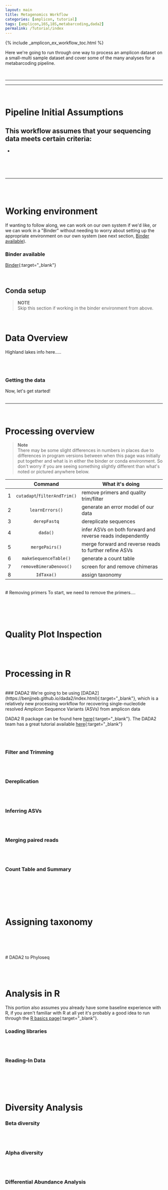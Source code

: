 ```yaml
---
layout: main
title: Metagenomics Workflow
categories: [amplicon, tutorial]
tags: [amplicon,16S,18S,metabarcoding,dada2]
permalink: /Tutorial/index
---  
```



{% include _amplicon_ex_workflow_toc.html %}


Here we're going to run through one way to process an amplicon dataset on a small-multi sample dataset and cover some of the many analyses for a metabarcoding pipeline.


<br>

---
---
<br>

# Pipeline Initial Assumptions
This workflow assumes that your sequencing data meets certain criteria:
- 
- 


 
<br>
<br>
<br>

---


<br>
<br>

# Working environment
If wanting to follow along, we can work on our own system if we'd like, or we can work in a "Binder" without needing to worry about setting up the appropriate environment on our own system (see next section, [Binder available](#binder-available)).

### Binder available
[Binder](https://mybinder.org/){:target="_blank"} 


<br>

## Conda setup
> **NOTE**  
> Skip this section if working in the binder environment from above. 

<br>

# Data Overview

Highland lakes info here.....

<br>
<br>


### Getting the data


Now, let's get started!
<br>
<br>

---
<br>

# Processing overview

>**Note**  
> There may be some slight differences in numbers in places due to differences in program versions between when this page was initially put together and what is in either the binder or conda environment. So don't worry if you are seeing something slightly different than what's noted or pictured anywhere below.



||Command|What it's doing|
|:--:|:--------:|----------|
|1|`cutadapt`/`filterAndTrim()`|remove primers and quality trim/filter|
|2|`learnErrors()`|generate an error model of our data|
|3|`derepFastq`|dereplicate sequences|
|4|`dada()`|infer ASVs on both forward and reverse reads independently|
|5|`mergePairs()`|merge forward and reverse reads to further refine ASVs|
|6|`makeSequenceTable()`|generate a count table|
|7|`removeBimeraDenovo()`|screen for and remove chimeras|
|8|`IdTaxa()`|assign taxonomy|


<br>
# Removing primers
To start, we need to remove the primers....


<br>
<br>
<br>
<br>
<br>


# Quality Plot Inspection
<br>
<br>

# Processing in R
<br>
### DADA2
We're going to be using [DADA2](https://benjjneb.github.io/dada2/index.html){:target="_blank"}, which is a relatively new processing workflow for recovering single-nucleotide resolved Amplicon Sequence Variants (ASVs) from amplicon data 

DADA2 R package can be found here [here](https://benjjneb.github.io/dada2/index.html){:target="_blank"}. The DADA2 team has a great tutorial available [here](https://benjjneb.github.io/dada2/tutorial.html){:target="_blank"}
<br>
<br>

<br>



### Filter and Trimming
<br>
<br>


### Dereplication
<br>
<br>

### Inferring ASVs
<br>
<br>


### Merging paired reads
<br>
<br>

### Count Table and Summary
<br>
<br>
<br>
<br>
<br>

# Assigning taxonomy
<br>
<br>
<br>
<br>
# DADA2 to Phyloseq

<br>
<br>
<br>
<br>


# Analysis in R
This portion also assumes you already have some baseline experience with R, if you aren't familiar with R at all yet it's probably a good idea to run through the [R basics page](/R/basics){:target="_blank"}. 

### Loading libraries
<br>
<br>


### Reading-In Data
<br>
<br>
<br>
<br>

# Diversity Analysis
### Beta diversity
<br>
<br>

### Alpha diversity
<br>
<br>

### Differential Abundance Analysis
<br>
<br>
<br>
<br>